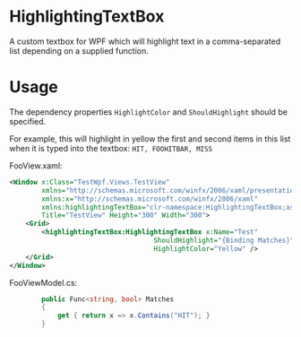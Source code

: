 HighlightingTextBox
===================

A custom textbox for WPF which will highlight text in a comma-separated list depending on a supplied function.

Usage
==========


The dependency properties `HighlightColor` and `ShouldHighlight` should be specified. 

For example, this will highlight in yellow the first and second items in this list when it is typed into the textbox: `HIT, FOOHITBAR, MISS`

FooView.xaml:

```xml
<Window x:Class="TestWpf.Views.TestView"
        xmlns="http://schemas.microsoft.com/winfx/2006/xaml/presentation"
        xmlns:x="http://schemas.microsoft.com/winfx/2006/xaml"
        xmlns:highlightingTextBox="clr-namespace:HighlightingTextBox;assembly=HighlightingTextBox"
        Title="TestView" Height="300" Width="300">
    <Grid>
        <highlightingTextBox:HighlightingTextBox x:Name="Test"
                                    ShouldHighlight="{Binding Matches}"
                                    HighlightColor="Yellow" />
    </Grid>
</Window>
```

FooViewModel.cs:

```c#
        public Func<string, bool> Matches
        {
            get { return x => x.Contains("HIT"); }
        }
```

